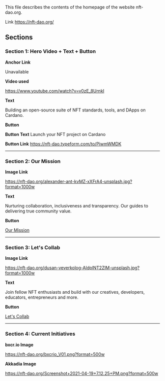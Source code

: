 This file describes the contents of the homepage of the website nft-dao.org.

Link https://nft-dao.org/

## Sections

### Section 1: Hero Video + Text + Button

**Anchor Link**

Unavailable

**Video used**

https://www.youtube.com/watch?v=v0zE_8UrnkI

**Text**

Building an open-source suite of NFT standards, tools, and DApps on Cardano.

**Button**

**Button Text** Launch your NFT project on Cardano

**Button Link** https://nft-dao.typeform.com/to/PiwmWMDK

***

### Section 2: Our Mission

**Image Link**

https://nft-dao.org/alexander-ant-kvMZ-xXFrA4-unsplash.jpg?format=1000w

**Text**

Nurturing collaboration, inclusiveness and transparency. Our guides to delivering true community value.

**Button**

[Our Mission](https://nft-dao.org/our-mission)


***

### Section 3: Let's Collab

**Image Link**

https://nft-dao.org/dusan-veverkolog-AIdplNT2ZIM-unsplash.jpg?format=1000w

**Text**

Join fellow NFT enthusiasts and build with our creatives, developers, educators, entrepreneurs and more.

**Button**

[Let's Collab](https://nft-dao.org/join-us)

***

### Section 4: Current Initiatives

**bxcr.io Image**

https://nft-dao.org/bxcrio_V01.png?format=500w

**Akkadia Image**

https://nft-dao.org/Screenshot+2021-04-19+7.12.25+PM.png?format=500w

